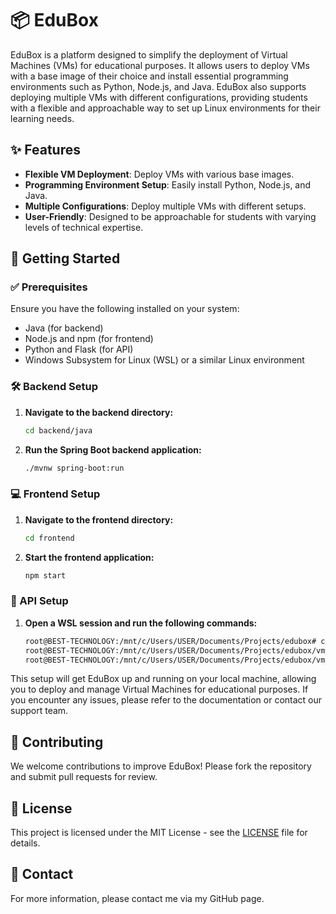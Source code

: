 # 📦 EduBox

EduBox is a platform designed to simplify the deployment of Virtual Machines (VMs) for educational purposes. It allows users to deploy VMs with a base image of their choice and install essential programming environments such as Python, Node.js, and Java. EduBox also supports deploying multiple VMs with different configurations, providing students with a flexible and approachable way to set up Linux environments for their learning needs.

## ✨ Features
- **Flexible VM Deployment**: Deploy VMs with various base images.
- **Programming Environment Setup**: Easily install Python, Node.js, and Java.
- **Multiple Configurations**: Deploy multiple VMs with different setups.
- **User-Friendly**: Designed to be approachable for students with varying levels of technical expertise.

## 🚀 Getting Started

### ✅ Prerequisites
Ensure you have the following installed on your system:
- Java (for backend)
- Node.js and npm (for frontend)
- Python and Flask (for API)
- Windows Subsystem for Linux (WSL) or a similar Linux environment

### 🛠 Backend Setup
1. **Navigate to the backend directory:**
    ```sh
    cd backend/java
    ```
2. **Run the Spring Boot backend application:**
    ```sh
    ./mvnw spring-boot:run
    ```

### 💻 Frontend Setup
1. **Navigate to the frontend directory:**
    ```sh
    cd frontend
    ```
2. **Start the frontend application:**
    ```sh
    npm start
    ```

### 🔧 API Setup
1. **Open a WSL session and run the following commands:**
    ```sh
    root@BEST-TECHNOLOGY:/mnt/c/Users/USER/Documents/Projects/edubox# cd vm_backend
    root@BEST-TECHNOLOGY:/mnt/c/Users/USER/Documents/Projects/edubox/vm_backend# cd Api
    root@BEST-TECHNOLOGY:/mnt/c/Users/USER/Documents/Projects/edubox/vm_backend/Api# flask --app api.py run --host=0.0.0.0
    ```

This setup will get EduBox up and running on your local machine, allowing you to deploy and manage Virtual Machines for educational purposes. If you encounter any issues, please refer to the documentation or contact our support team.

## 🤝 Contributing
We welcome contributions to improve EduBox! Please fork the repository and submit pull requests for review.

## 📜 License
This project is licensed under the MIT License - see the [LICENSE](LICENSE) file for details.

## 📧 Contact
For more information, please contact me via my GitHub page.
